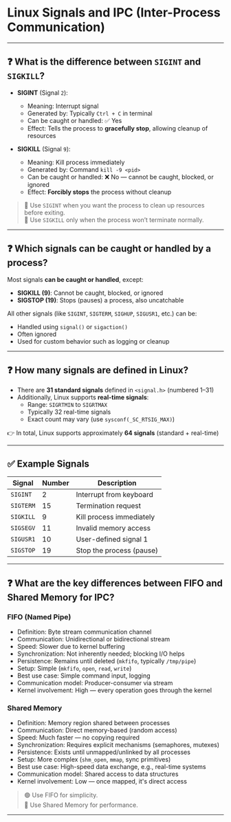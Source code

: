 # Linux Signals and IPC (Inter-Process Communication)

---

## ❓ What is the difference between `SIGINT` and `SIGKILL`?

- **SIGINT** (Signal `2`):  
  - Meaning: Interrupt signal  
  - Generated by: Typically `Ctrl + C` in terminal  
  - Can be caught or handled: ✅ Yes  
  - Effect: Tells the process to **gracefully stop**, allowing cleanup of resources  

- **SIGKILL** (Signal `9`):  
  - Meaning: Kill process immediately  
  - Generated by: Command `kill -9 <pid>`  
  - Can be caught or handled: ❌ No — cannot be caught, blocked, or ignored  
  - Effect: **Forcibly stops** the process without cleanup

> 🔹 Use `SIGINT` when you want the process to clean up resources before exiting.  
> 🔹 Use `SIGKILL` only when the process won’t terminate normally.

---

## ❓ Which signals can be caught or handled by a process?

Most signals **can be caught or handled**, except:

- **SIGKILL (9)**: Cannot be caught, blocked, or ignored  
- **SIGSTOP (19)**: Stops (pauses) a process, also uncatchable

All other signals (like `SIGINT`, `SIGTERM`, `SIGHUP`, `SIGUSR1`, etc.) can be:
- Handled using `signal()` or `sigaction()`
- Often ignored
- Used for custom behavior such as logging or cleanup

---

## ❓ How many signals are defined in Linux?

- There are **31 standard signals** defined in `<signal.h>` (numbered 1–31)
- Additionally, Linux supports **real-time signals**:
  - Range: `SIGRTMIN` to `SIGRTMAX`
  - Typically 32 real-time signals
  - Exact count may vary (use `sysconf(_SC_RTSIG_MAX)`)

👉 In total, Linux supports approximately **64 signals** (standard + real-time)

---

## ✅ Example Signals

| Signal   | Number | Description                     |
|----------|--------|---------------------------------|
| `SIGINT` | 2      | Interrupt from keyboard         |
| `SIGTERM`| 15     | Termination request             |
| `SIGKILL`| 9      | Kill process immediately        |
| `SIGSEGV`| 11     | Invalid memory access           |
| `SIGUSR1`| 10     | User-defined signal 1           |
| `SIGSTOP`| 19     | Stop the process (pause)        |

---

## ❓ What are the key differences between FIFO and Shared Memory for IPC?

### FIFO (Named Pipe)
- Definition: Byte stream communication channel
- Communication: Unidirectional or bidirectional stream
- Speed: Slower due to kernel buffering
- Synchronization: Not inherently needed; blocking I/O helps
- Persistence: Remains until deleted (`mkfifo`, typically `/tmp/pipe`)
- Setup: Simple (`mkfifo`, `open`, `read`, `write`)
- Best use case: Simple command input, logging
- Communication model: Producer-consumer via stream
- Kernel involvement: High — every operation goes through the kernel

### Shared Memory
- Definition: Memory region shared between processes
- Communication: Direct memory-based (random access)
- Speed: Much faster — no copying required
- Synchronization: Requires explicit mechanisms (semaphores, mutexes)
- Persistence: Exists until unmapped/unlinked by all processes
- Setup: More complex (`shm_open`, `mmap`, sync primitives)
- Best use case: High-speed data exchange, e.g., real-time systems
- Communication model: Shared access to data structures
- Kernel involvement: Low — once mapped, it's direct access

> 🟢 Use FIFO for simplicity.  
> 🔵 Use Shared Memory for performance.

---
